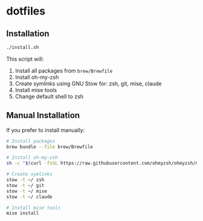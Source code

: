 # dotfiles

## Installation

```bash
./install.sh
```

This script will:
1. Install all packages from `brew/Brewfile`
2. Install oh-my-zsh
3. Create symlinks using GNU Stow for: zsh, git, mise, claude
4. Install mise tools
5. Change default shell to zsh

## Manual Installation

If you prefer to install manually:

```bash
# Install packages
brew bundle --file brew/Brewfile

# Install oh-my-zsh
sh -c "$(curl -fsSL https://raw.githubusercontent.com/ohmyzsh/ohmyzsh/master/tools/install.sh)"

# Create symlinks
stow -t ~/ zsh
stow -t ~/ git
stow -t ~/ mise
stow -t ~/ claude

# Install mise tools
mise install
```

